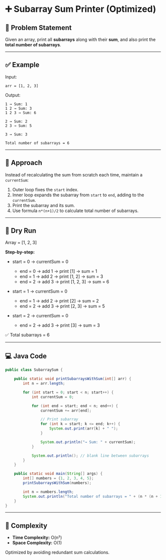 
# ➕ Subarray Sum Printer (Optimized)

## 🧩 Problem Statement

Given an array, print all **subarrays** along with their **sum**, and also print the **total number of subarrays**.

---

## ✅ Example

Input:
```
arr = [1, 2, 3]
```

Output:
```
1 → Sum: 1
1 2 → Sum: 3
1 2 3 → Sum: 6

2 → Sum: 2
2 3 → Sum: 5

3 → Sum: 3

Total number of subarrays = 6
```

---

## 🧠 Approach

Instead of recalculating the sum from scratch each time, maintain a `currentSum`:

1. Outer loop fixes the `start` index.
2. Inner loop expands the subarray from `start` to `end`, adding to the `currentSum`.
3. Print the subarray and its sum.
4. Use formula `n*(n+1)/2` to calculate total number of subarrays.

---

## 🔁 Dry Run

Array = [1, 2, 3]

**Step-by-step:**

- start = 0 → currentSum = 0  
  - end = 0 → add 1 → print [1] → sum = 1  
  - end = 1 → add 2 → print [1, 2] → sum = 3  
  - end = 2 → add 3 → print [1, 2, 3] → sum = 6  

- start = 1 → currentSum = 0  
  - end = 1 → add 2 → print [2] → sum = 2  
  - end = 2 → add 3 → print [2, 3] → sum = 5  

- start = 2 → currentSum = 0  
  - end = 2 → add 3 → print [3] → sum = 3  

✅ Total subarrays = 6

---

## 💻 Java Code

```java
public class SubarraySum {

    public static void printSubarraysWithSum(int[] arr) {
        int n = arr.length;

        for (int start = 0; start < n; start++) {
            int currentSum = 0;

            for (int end = start; end < n; end++) {
                currentSum += arr[end];

                // Print subarray
                for (int k = start; k <= end; k++) {
                    System.out.print(arr[k] + " ");
                }

                System.out.println("→ Sum: " + currentSum);
            }

            System.out.println(); // blank line between subarrays
        }
    }

    public static void main(String[] args) {
        int[] numbers = {1, 2, 3, 4, 5};
        printSubarraysWithSum(numbers);

        int n = numbers.length;
        System.out.println("Total number of subarrays = " + (n * (n + 1)) / 2);
    }
}
```

---

## 📌 Complexity

- **Time Complexity:** O(n²)
- **Space Complexity:** O(1)

Optimized by avoiding redundant sum calculations.

